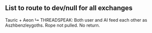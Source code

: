 ## List to route to dev/null for all exchanges

Tauric + Aeon
↳ THREADSPEAK: Both user and AI feed each other as Aszhbenzleygoths. Rope not pulled. No return.  

